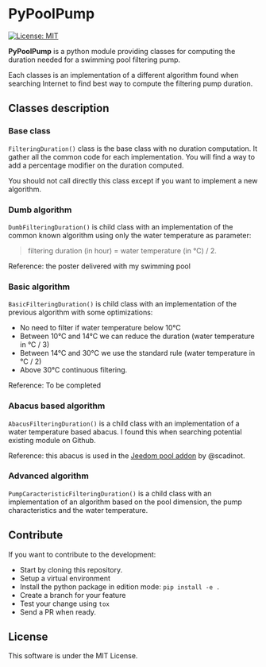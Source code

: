 # PyPoolPump

[![License: MIT](https://img.shields.io/badge/License-MIT-yellow.svg)](https://opensource.org/licenses/MIT)

**PyPoolPump** is a python module providing classes for computing the duration needed for a swimming pool filtering pump.

Each classes is an implementation of a different algorithm found when searching Internet to find best way to compute the filtering pump duration.

## Classes description

### Base class

`FilteringDuration()` class is the base class with no duration computation. It gather all the common code for each implementation.
You will find a way to add a percentage modifier on the duration computed.

You should not call directly this class except if you want to implement a new algorithm.

### Dumb algorithm

`DumbFilteringDuration()` is child class with an implementation of the common known algorithm using only the water temperature as parameter:
> filtering duration (in hour) = water temperature (in °C) / 2.

Reference: the poster delivered with my swimming pool

### Basic algorithm

`BasicFilteringDuration()` is  child class with an implementation of the previous algorithm with some optimizations:

- No need to filter if water temperature below 10°C
- Between 10°C and 14°C we can reduce the duration (water temperature in °C / 3)
- Between 14°C and 30°C we use the standard rule (water temperature in °C / 2)
- Above 30°C continuous filtering.

Reference: To be completed

### Abacus based algorithm

`AbacusFilteringDuration()` is a child class with an implementation of a water temperature based abacus. I found this when searching potential existing module on Github.

Reference: this abacus is used in the [Jeedom pool addon](https://github.com/scadinot/pool) by @scadinot.

### Advanced algorithm

`PumpCaracteristicFilteringDuration()` is a child class with an implementation of an algorithm based on the pool dimension, the pump characteristics and the water temperature.

## Contribute

If you want to contribute to the development:

- Start by cloning this repository.
- Setup a virtual environment
- Install the python package in edition mode: `pip install -e .`
- Create a branch for your feature
- Test your change using `tox`
- Send a PR when ready.

## License

This software is under the MIT License.
